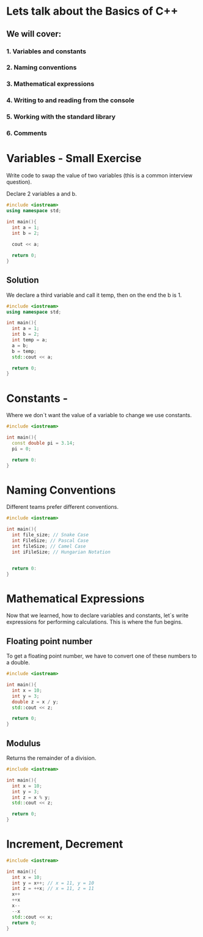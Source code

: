 # Lets talk about the Basics of C++ 

## We will cover:

### 1. Variables and constants
### 2. Naming conventions
### 3. Mathematical expressions
### 4. Writing to and reading from the console
### 5. Working with the standard library
### 6. Comments

# Variables - Small Exercise
Write code to swap the value of two variables (this is a common interview question).

Declare 2 variables a and b.

```c++
#include <iostream>
using namespace std;

int main(){
  int a = 1;
  int b = 2;
  
  cout << a;

  return 0;
}
```
## Solution
We declare a third variable and call it temp, then on the end the b is 1.

```c++
#include <iostream>
using namespace std;

int main(){
  int a = 1;
  int b = 2;
  int temp = a;
  a = b;
  b = temp;
  std::cout << a;

  return 0;
}
```
# Constants - 
Where we don`t want the value of a variable to change we use constants.

```c++
#include <iostream>

int main(){
  const double pi = 3.14;
  pi = 0;

  return 0:
}
```

# Naming Conventions

Different teams prefer different conventions.

```c++
#include <iostream>

int main(){
  int file_size; // Snake Case
  int FileSize; // Pascal Case
  int fileSize; // Camel Case
  int iFileSize; // Hungarian Notation


  return 0:
}
```

# Mathematical Expressions
Now that we learned, how to declare variables and constants, let`s write expressions for performing calculations. This is where the fun begins.

## Floating point number
To get a floating point number, we have to convert one of these numbers to a double.
```c++
#include <iostream>

int main(){
  int x = 10;
  int y = 3;
  double z = x / y;
  std::cout << z;

  return 0;
}
```
## Modulus
Returns the remainder of a division.

```c++
#include <iostream>

int main(){
  int x = 10;
  int y = 3;
  int z = x % y;
  std::cout << z;

  return 0;
}
```
# Increment, Decrement
```c++
#include <iostream>

int main(){
  int x = 10;
  int y = x++; // x = 11, y = 10
  int z = ++x; // x = 11, z = 11
  x++
  ++x
  x--
  --x
  std::cout << x;
  return 0;
}
```
# 

















